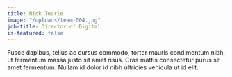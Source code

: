 ```yaml
---
title: Nick Tearle
image: "/uploads/team-004.jpg"
job-title: Director of Digital
is-featured: false
---
```


Fusce dapibus, tellus ac cursus commodo, tortor mauris condimentum nibh, ut fermentum massa justo sit amet risus. Cras mattis consectetur purus sit amet fermentum. Nullam id dolor id nibh ultricies vehicula ut id elit.